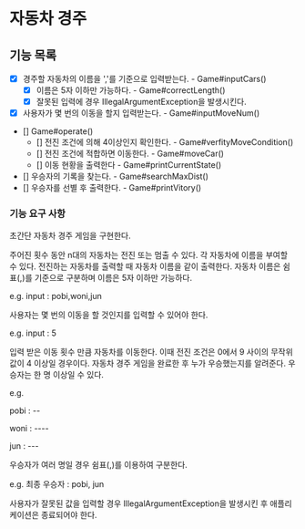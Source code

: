 # 자동차 경주

## 기능 목록
- [x] 경주할 자동차의 이름을 ','를 기준으로 입력받는다. - Game#inputCars()
  - [x] 이름은 5자 이하만 가능하다. - Game#correctLength()
  - [x] 잘못된 입력에 경우 IllegalArgumentException을 발생시킨다.
- [x] 사용자가 몇 번의 이동을 할지 입력받는다. - Game#inputMoveNum()
- [] Game#operate()
  - [] 전진 조건에 의해 4이상인지 확인한다. - Game#verfityMoveCondition()
  - [] 전진 조건에 적합하면 이동한다. - Game#moveCar()
  - [] 이동 현황을 출력한다 - Game#printCurrentState()
- [] 우승자의 기록을 찾는다. - Game#searchMaxDist()
- [] 우승자를 선별 후 출력한다. - Game#printVitory()


### 기능 요구 사항

초간단 자동차 경주 게임을 구현한다.

주어진 횟수 동안 n대의 자동차는 전진 또는 멈출 수 있다.
각 자동차에 이름을 부여할 수 있다. 전진하는 자동차를 출력할 때 자동차 이름을 같이 출력한다.
자동차 이름은 쉼표(,)를 기준으로 구분하며 이름은 5자 이하만 가능하다.

e.g. input : pobi,woni,jun

사용자는 몇 번의 이동을 할 것인지를 입력할 수 있어야 한다.

e.g. input : 5

입력 받은 이동 횟수 만큼 자동차를 이동한다. 
이때 전진 조건은  0에서 9 사이의 무작위 값이 4 이상일 경우이다.
자동차 경주 게임을 완료한 후 누가 우승했는지를 알려준다. 우승자는 한 명 이상일 수 있다.

e.g.

pobi : --

woni : ----

jun : ---


우승자가 여러 명일 경우 쉼표(,)를 이용하여 구분한다.

e.g. 최종 우승자 : pobi, jun

사용자가 잘못된 값을 입력할 경우 IllegalArgumentException을 발생시킨 후 애플리케이션은 종료되어야 한다.